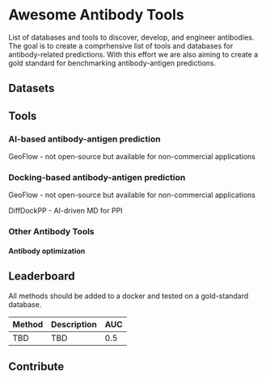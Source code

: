 # Awesome Antibody Tools
List of databases and tools to discover, develop, and engineer antibodies.
The goal is to create a comprhensive list of tools and databases for antibody-related predictions. With this effort we are also aiming to create a gold standard for benchmarking antibody-antigen predictions.

## Datasets

## Tools

### AI-based antibody-antigen prediction
GeoFlow - not open-source but available for non-commercial applications

### Docking-based antibody-antigen prediction
GeoFlow - not open-source but available for non-commercial applications

DiffDockPP - AI-driven MD for PPI

### Other Antibody Tools

#### Antibody optimization


## Leaderboard

All methods should be added to a docker and tested on a gold-standard database.

|Method|Description|AUC|
|------|-----------|---|
|TBD|TBD|0.5|


## Contribute


